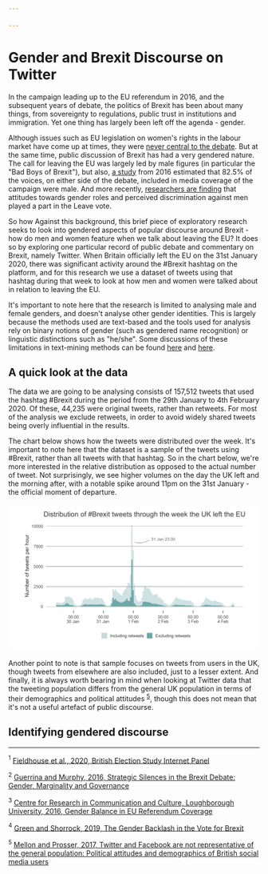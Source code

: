 ```yaml
---

---
```


# Gender and Brexit Discourse on Twitter

In the campaign leading up to the EU referendum in 2016, and the subsequent years of debate, the politics of Brexit has been about many things, from sovereignty to regulations, public trust in institutions and immigration. Yet one thing has largely been left off the agenda - gender.

Although issues such as EU legislation on women's rights in the labour market have come up at times, they were [never central to the debate](https://ecpr.eu/Events/PaperDetails.aspx?PaperID=33436&EventID=114). But at the same time, public discussion of Brexit has had a very gendered nature. The call for leaving the EU was largely led by male figures (in particular the "Bad Boys of Brexit"), but also, [a study](https://blog.lboro.ac.uk/crcc/eu-referendum/gender-balance-eu-referendum-coverage/) from 2016 estimated that 82.5% of the voices, on either side of the debate, included in media coverage of the campaign were male. And more recently, [researchers are finding](https://papers.ssrn.com/sol3/papers.cfm?abstract_id=3429689) that attitudes towards gender roles and perceived discrimination against men played a part in the Leave vote.

So how 
Against this background, this brief piece of exploratory research seeks to look into gendered aspects of popular discourse around Brexit - how do men and women feature when we talk about leaving the EU? It does so by exploring one particular record of public debate and commentary on Brexit, namely Twitter. When Britain officially left the EU on the 31st January 2020, there was significant activity around the #Brexit hashtag on the platform, and for this research we use a dataset of tweets using that hashtag during that week to look at how men and women were talked about in relation to leaving the EU.

It's important to note here that the research is limited to analysing male and female genders, and doesn't analyse other gender identities. This is largely because the methods used are text-based and the tools used for analysis rely on binary notions of gender (such as gendered name recognition) or linguistic distinctions such as "he/she". Some discussions of these limitations in text-mining methods can be found [here](https://www.frontiersin.org/articles/10.3389/fdata.2019.00029/full) and [here](http://www.digitalhumanities.org/dhq/vol/9/3/000223/000223.html).

 
## A quick look at the data
The data we are going to be analysing consists of 157,512 tweets that used the hashtag #Brexit during the period from the 29th January to 4th February 2020. Of these, 44,235 were original tweets, rather than retweets. For most of the analysis we exclude retweets, in order to avoid widely shared tweets being overly influential in the results.

The chart below shows how the tweets were distributed over the week. It's important to note here that the dataset is a sample of the tweets using #Brexit, rather than all tweets with that hashtag. So in the chart below, we're more interested in the relative distribution as opposed to the actual number of tweet. Not surprisingly, we see higher volumes on the day the UK left and the morning after, with a notable spike around 11pm on the 31st January - the official moment of departure.

![Plot of tweet frequency over time](/assets/images/plots/tweet_frequency_over_time.png)

Another point to note is that sample focuses on tweets from users in the UK, though tweets from elsewhere are also included, just to a lesser extent. And finally, it is always worth bearing in mind when looking at Twitter data that the tweeting population differs from the general UK population in terms of their demographics and political attitudes <sup>[5](#fn5)</sup>, though this does not mean that it's not a useful artefact of public discourse.

## Identifying gendered discourse

___
<a name = "fn1"><sup>1</sup> <a href = "https://www.britishelectionstudy.com/data-objects/panel-study-data/" target = "_blank">Fieldhouse et al., 2020, British Election Study Internet Panel</a></a>

<a name = "fn2"><sup>2</sup> <a href = "https://ecpr.eu/Events/PaperDetails.aspx?PaperID=33436&EventID=114" target = "_blank">Guerrina and Murphy, 2016, Strategic Silences in the Brexit Debate: Gender, Marginality and Governance</a></a>

<a name = "fn3"><sup>3</sup> <a href = "https://blog.lboro.ac.uk/crcc/eu-referendum/gender-balance-eu-referendum-coverage/" target = "_blank">Centre for Research in Communication and Culture, Loughborough University, 2016, Gender Balance in EU Referendum Coverage</a></a>

<a name = "fn4"><sup>4</sup> <a href = "https://papers.ssrn.com/sol3/papers.cfm?abstract_id=3429689" target = "_blank">Green and Shorrock, 2019, The Gender Backlash in the Vote for Brexit</a></a>

<a name = "fn5"><sup>5</sup> <a href = "https://journals.sagepub.com/doi/full/10.1177/2053168017720008" target = "_blank">Mellon and Prosser, 2017, Twitter and Facebook are not representative of the general population: Political attitudes and demographics of British social media users</a></a>






<!--stackedit_data:
eyJoaXN0b3J5IjpbLTQ1ODg3OTA3OCwtNjExMDE5MTMwLDIwOT
c5OTEwNTMsLTE1MTI5NzY4NTFdfQ==
-->